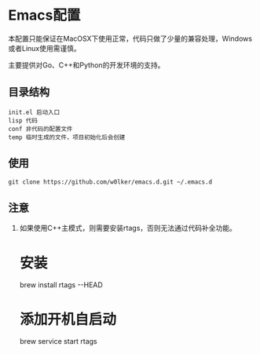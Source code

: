 # Emacs配置
本配置只能保证在MacOSX下使用正常，代码只做了少量的兼容处理，Windows或者Linux使用需谨慎。

主要提供对Go、C++和Python的开发环境的支持。

## 目录结构
	init.el 启动入口
	lisp 代码
	conf 非代码的配置文件
	temp 临时生成的文件，项目初始化后会创建

## 使用
	git clone https://github.com/w0lker/emacs.d.git ~/.emacs.d

## 注意
1. 如果使用C++主模式，则需要安装rtags，否则无法通过代码补全功能。

	# 安装
	brew install rtags --HEAD
	# 添加开机自启动
	brew service start rtags
